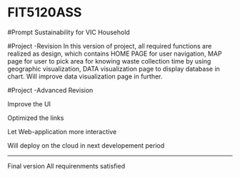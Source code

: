 # FIT5120ASS
#Prompt Sustainability for VIC Household


#Project -Revision
In this version of project, 
all required functions are realized as design, which contains HOME PAGE for user navigation,
MAP page  for user to pick area for knowing waste collection time by using geographic visualization,
DATA visualization page to display database in chart.
Will improve data visualization page in further.



#Project -Advanced Revision


Improve the UI


Optimized the links


Let Web-application more interactive


Will deploy on the cloud in next developement period


------------------------------------
Final version
All requirenments satisfied
